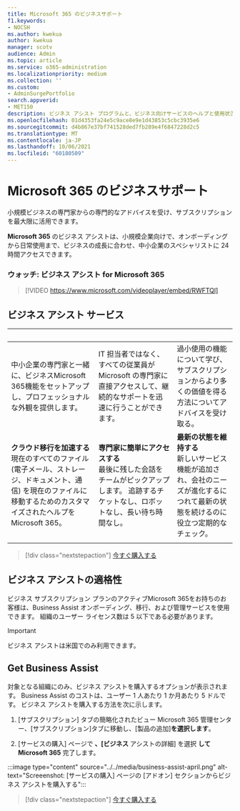 ```yaml
---
title: Microsoft 365 のビジネスサポート
f1.keywords:
- NOCSH
ms.author: kwekua
author: kwekua
manager: scotv
audience: Admin
ms.topic: article
ms.service: o365-administration
ms.localizationpriority: medium
ms.collection: ''
ms.custom:
- AdminSurgePortfolio
search.appverid:
- MET150
description: ビジネス アシスト プログラムと、ビジネス向けサービスのヘルプと使用状況の向上に組織がどのように役立Microsoft 365します。
ms.openlocfilehash: 01d4353fa24e5c9ace8e9e1d43853c5cbc3935e6
ms.sourcegitcommit: d4b867e37bf741528ded7fb289e4f6847228d2c5
ms.translationtype: MT
ms.contentlocale: ja-JP
ms.lasthandoff: 10/06/2021
ms.locfileid: "60180509"
---
```

# <a name="business-assist-for-microsoft-365"></a>Microsoft 365 のビジネスサポート

小規模ビジネスの専門家からの専門的なアドバイスを受け、サブスクリプションを最大限に活用できます。

**Microsoft 365** のビジネス アシストは、小規模企業向けで、オンボーディングから日常使用まで、ビジネスの成長に合わせ、中小企業のスペシャリストに 24 時間アクセスできます。

### <a name="watch-business-assist-for-microsoft-365"></a>ウォッチ: ビジネス アシスト for Microsoft 365

> [!VIDEO https://www.microsoft.com/videoplayer/embed/RWFTQl]

## <a name="business-assist-services"></a>ビジネス アシスト サービス

|&nbsp;|&nbsp;|&nbsp;|
|:-----|:-----|:-----|
|中小企業の専門家と一緒に、ビジネスMicrosoft 365機能をセットアップし、プロフェッショナルな外観を提供します。 |IT 担当者ではなく、すべての従業員が Microsoft の専門家に直接アクセスして、継続的なサポートを迅速に行うことができます。 |過小使用の機能について学び、サブスクリプションからより多くの価値を得る方法についてアドバイスを受け取る。 |
|**クラウド移行を加速する** <br> 現在のすべてのファイル (電子メール、ストレージ、ドキュメント、通信) を現在のファイルに移動するためのカスタマイズされたヘルプをMicrosoft 365。 |**専門家に簡単にアクセスする** <br> 最後に残した会話をチームがピックアップします。 追跡するチケットなし、ロボットなし、長い待ち時間なし。 |**最新の状態を維持する** <br> 新しいサービス機能が追加され、会社のニーズが進化するにつれて最新の状態を続けるのに役立つ定期的なチェック。 |
| | | |

> [!div class="nextstepaction"]
> [今すぐ購入する](https://go.microsoft.com/fwlink/p/?linkid=2158423)

## <a name="eligibility-for-business-assist"></a>ビジネス アシストの適格性

ビジネス サブスクリプション プランのアクティブMicrosoft 365をお持ちのお客様は、Business Assist オンボーディング、移行、および管理サービスを使用できます。 組織のユーザー ライセンス数は 5 以下である必要があります。

> [!IMPORTANT]
> ビジネス アシストは米国でのみ利用できます。

## <a name="get-business-assist"></a>Get Business Assist

対象となる組織にのみ、ビジネス アシストを購入するオプションが表示されます。 Business Assist のコストは、ユーザー 1 人あたり 1 か月あたり 5 ドルです。 ビジネス アシストを購入する方法を次に示します。

1. [サブスクリプション] タブの簡略化されたビュー Microsoft 365 管理センター、[サブスクリプション]タブに移動し、[製品の追加]**を選択します**。

2. [サービスの購入] ページで **、[ビジネス** アシストの詳細] を選択 **してMicrosoft 365** 完了します。

:::image type="content" source="../../media/business-assist-april.png" alt-text="Screeenshot: [サービスの購入] ページの [アドオン] セクションからビジネス アシストを購入する":::

> [!div class="nextstepaction"]
> [今すぐ購入する](https://go.microsoft.com/fwlink/p/?linkid=2158423)
